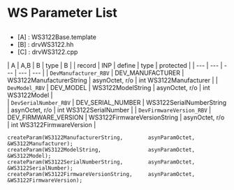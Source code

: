 # WS Parameter List

##
* [A] : WS3122Base.template
* [B] : drvWS3122.hh
* [C] : drvWS3122.cpp

| A | A,B | B | type | B | 
| record | INP | define | type | protected |
| --- | --- | --- | --- | --- |
| `DevManufacturer_RBV`		| DEV_MANUFACTURER |		WS3122ManufacturerString		| asynOctet,    r/o | int  WS3122Manufacturer		| 
| `DevModel_RBV`		| DEV_MODEL |	   		WS3122ModelString	   		| asynOctet,    r/o | int  WS3122Model			|      
| `DevSerialNumber_RBV`		| DEV_SERIAL_NUMBER |		WS3122SerialNumberString   		| asynOctet,    r/o | int  WS3122SerialNumber 	    	|
| `DevFirmwareVersion_RBV`	| DEV_FIRMWARE_VERSION |	WS3122FirmwareVersionString		| asynOctet,    r/o | int  WS3122FirmwareVersion    	|


```
createParam(WS3122ManufacturerString,        asynParamOctet, &WS3122Manufacturer);
createParam(WS3122ModelString,               asynParamOctet, &WS3122Model);
createParam(WS3122SerialNumberString,        asynParamOctet, &WS3122SerialNumber);
createParam(WS3122FirmwareVersionString,     asynParamOctet, &WS3122FirmwareVersion);
```					     